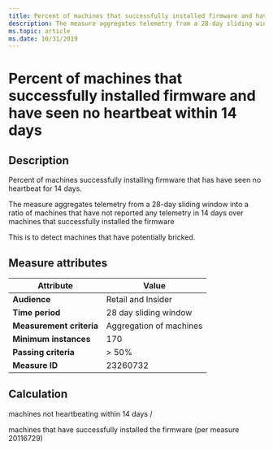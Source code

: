```yaml
---
title: Percent of machines that successfully installed firmware and have seen no heartbeat within 14 days
description: The measure aggregates telemetry from a 28-day sliding window into a ratio of machines that have not reported any telemetry in 14 days over machines that successfully installed the firmware
ms.topic: article
ms.date: 10/31/2019
---
```

 
# Percent of machines that successfully installed firmware and have seen no heartbeat within 14 days

## Description

Percent of machines successfully installing firmware that has have seen no heartbeat for 14 days.   

The measure aggregates telemetry from a 28-day sliding window into a ratio of machines that have not reported any telemetry in 14 days over machines that successfully installed the firmware

This is to detect machines that have potentially bricked. 

## Measure attributes

|Attribute|Value|
|----|----|
|**Audience**|Retail and Insider|
|**Time period**|28 day sliding window|
|**Measurement criteria**|Aggregation of machines|
|**Minimum instances**|170|
|**Passing criteria**|> 50%|
|**Measure ID**|23260732|

## Calculation

machines not heartbeating within 14 days /

machines that have successfully installed the firmware (per measure 20116729)

